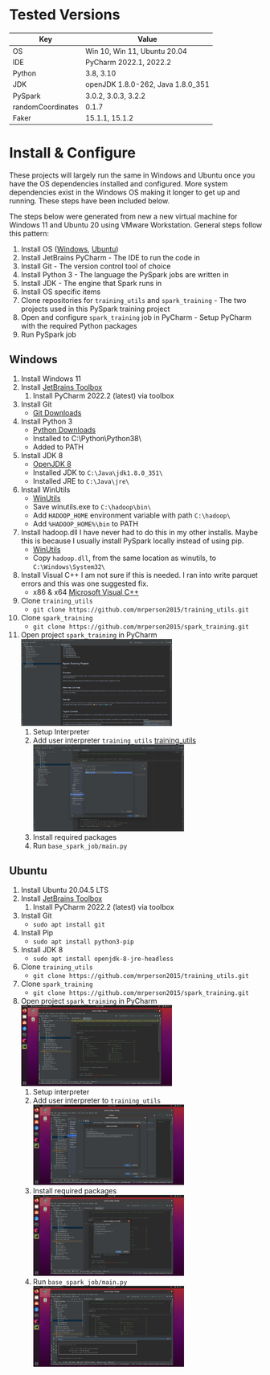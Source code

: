 # Tested Versions

| Key               | Value                             |
|-------------------|-----------------------------------|
| OS                | Win 10, Win 11, Ubuntu 20.04      |
| IDE               | PyCharm 2022.1, 2022.2            |
| Python            | 3.8, 3.10                         |
| JDK               | openJDK 1.8.0-262, Java 1.8.0_351 |
| PySpark           | 3.0.2, 3.0.3, 3.2.2               |
| randomCoordinates | 0.1.7                             |
| Faker             | 15.1.1, 15.1.2                    |

# Install & Configure

These projects will largely run the same in Windows and Ubuntu once you have the OS dependencies installed and
configured. More system dependencies exist in the Windows OS making it longer to get up and running. These steps have
been included below.

The steps below were generated from new a new virtual machine for Windows 11 and Ubuntu 20 using VMware Workstation.
General steps follow this pattern:

1. Install OS ([Windows](#Windows), [Ubuntu](#Ubuntu))
2. Install JetBrains PyCharm - The IDE to run the code in
3. Install Git - The version control tool of choice
4. Install Python 3 - The language the PySpark jobs are written in
5. Install JDK - The engine that Spark runs in
6. Install OS specific items
7. Clone repositories for `training_utils` and `spark_training` - The two projects used in this PySpark training project
8. Open and configure `spark_training` job in PyCharm - Setup PyCharm with the required Python packages
9. Run PySpark job

## Windows

1. Install Windows 11
2. Install [JetBrains Toolbox](https://www.jetbrains.com/toolbox-app/)
    1. Install PyCharm 2022.2 (latest) via toolbox
3. Install Git
    - [Git Downloads](https://git-scm.com/downloads)
4. Install Python 3
    - [Python Downloads](https://www.python.org/downloads/release/python-380/)
    - Installed to C:\Python\Python38\
    - Added to PATH
5. Install JDK 8
    - [OpenJDK 8](https://www.oracle.com/java/technologies/downloads/#java8-windows)
    - Installed JDK to `C:\Java\jdk1.8.0_351\ `
    - Installed JRE to `C:\Java\jre\ `
6. Install WinUtils
    - [WinUtils](https://github.com/cdarlint/winutils)
    - Save winutils.exe to `C:\hadoop\bin\ `
    - Add `HADOOP_HOME` environment variable with path `C:\hadoop\ `
    - Add `%HADOOP_HOME%\bin` to PATH
7. Install hadoop.dll
   I have never had to do this in my other installs. Maybe this is because I usually install PySpark locally instead
   of using pip.
    - [WinUtils](https://github.com/cdarlint/winutils)
    - Copy `hadoop.dll`, from the same location as winutils, to `C:\Windows\System32\ `
8. Install Visual C++
   I am not sure if this is needed. I ran into write parquet errors and this was one suggested fix.
    - x86 & x64 [Microsoft Visual C++](https://www.microsoft.com/en-au/download/details.aspx?id=26999)
9. Clone `training_utils`
    - `git clone https://github.com/mrperson2015/training_utils.git`
10. Clone `spark_training`
    - `git clone https://github.com/mrperson2015/spark_training.git`
11. Open project `spark_training` in PyCharm<br>
    [<img src="./assets/setup/win/open_job.png" width="300" />](./assets/setup/win/open_job.png)
    1. Setup Interpreter
    2. Add user interpreter `training_utils`
       [training_utils](https://github.com/mrperson2015/training_utils)<br>
       [<img src="./assets/setup/win/setup_venv.png" width="300" />](./assets/setup/win/setup_venv.png)
    3. Install required packages
    4. Run `base_spark_job/main.py`

## Ubuntu

1. Install Ubuntu 20.04.5 LTS
2. Install [JetBrains Toolbox](https://www.jetbrains.com/toolbox-app/)
    1. Install PyCharm 2022.2 (latest) via toolbox
3. Install Git
    - `sudo apt install git`
4. Install Pip
    - `sudo apt install python3-pip`
5. Install JDK 8
    - `sudo apt install openjdk-8-jre-headless`
6. Clone `training_utils`
    - `git clone https://github.com/mrperson2015/training_utils.git`
7. Clone `spark_training`
    - `git clone https://github.com/mrperson2015/spark_training.git`
8. Open project `spark_training` in PyCharm<br>
   [<img src="./assets/setup/ubuntu/base_spark_job_main.png" width="300" />](./assets/setup/ubuntu/base_spark_job_main.png)
    1. Setup interpreter
    2. Add user interpreter to `training_utils`<br>
       [<img src="./assets/setup/ubuntu/setup_interpreter.png" width="300" />](./assets/setup/ubuntu/setup_interpreter.png)
    3. Install required packages<br>
       [<img src="./assets/setup/ubuntu/package_requirements.png" width="300" />](./assets/setup/ubuntu/package_requirements.png)
    4. Run `base_spark_job/main.py`<br>
       [<img src="./assets/setup/ubuntu/job_complete.png" width="300" />](./assets/setup/ubuntu/job_complete.png)
